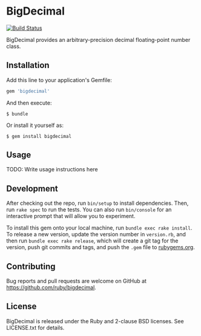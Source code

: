 # BigDecimal

[![Build Status](https://travis-ci.org/ruby/bigdecimal.svg?branch=master)](https://travis-ci.org/ruby/bigdecimal)

BigDecimal provides an arbitrary-precision decimal floating-point number class.

## Installation

Add this line to your application's Gemfile:

```ruby
gem 'bigdecimal'
```

And then execute:

    $ bundle

Or install it yourself as:

    $ gem install bigdecimal

## Usage

TODO: Write usage instructions here

## Development

After checking out the repo, run `bin/setup` to install dependencies.
Then, run `rake spec` to run the tests.
You can also run `bin/console` for an interactive prompt that
will allow you to experiment.

To install this gem onto your local machine, run `bundle exec rake install`.
To release a new version, update the version number in `version.rb`,
and then run `bundle exec rake release`,
which will create a git tag for the version, push git commits and tags,
and push the `.gem` file to [rubygems.org](https://rubygems.org).

## Contributing

Bug reports and pull requests are welcome on GitHub at https://github.com/ruby/bigdecimal.

## License

BigDecimal is released under the Ruby and 2-clause BSD licenses.
See LICENSE.txt for details.

